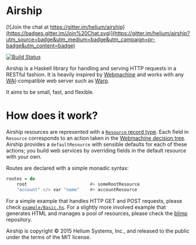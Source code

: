 # Airship

[![Join the chat at https://gitter.im/helium/airship](https://badges.gitter.im/Join%20Chat.svg)](https://gitter.im/helium/airship?utm_source=badge&utm_medium=badge&utm_campaign=pr-badge&utm_content=badge)

[![Build Status](https://travis-ci.org/helium/airship.svg?branch=master)](https://travis-ci.org/helium/airship)

Airship is a Haskell library for handling and serving HTTP requests in a RESTful fashion. It is heavily inspired by [Webmachine](https://github.com/basho/webmachine)
and works with any [WAI](https://hackage.haskell.org/package/wai)-compatible web server such as [Warp](https://hackage.haskell.org/package/warp).

It aims to be small, fast, and flexible.

# How does it work?

Airship resources are represented with a [`Resource` record type](https://github.com/helium/airship/blob/master/airship/src/Airship/Resource.hs#L39-L117).
Each field in `Resource` corresponds to an action taken in the [Webmachine decision tree](https://raw.githubusercontent.com/wiki/Webmachine/webmachine/images/http-headers-status-v3.png).
Airship provides a `defaultResource` with sensible defaults for each of these actions; you build web services by overriding fields in the default resource with your own.

Routes are declared with a simple monadic syntax:

```haskell
routes = do
    root                        #> someRootResource
    "account" </> var "name"    #> accountResource
```

For a simple example that handles HTTP GET and POST requests, please check [`example/Basic.hs`](https://github.com/helium/airship/blob/master/example/Basic.hs).
For a slightly more involved example that generates HTML and manages a pool of resources, please check the [blimp](https://github.com/patrickt/blimp) repository.

Airship is copyright &copy; 2015 Helium Systems, Inc., and released to the public under the terms of the MIT license.
